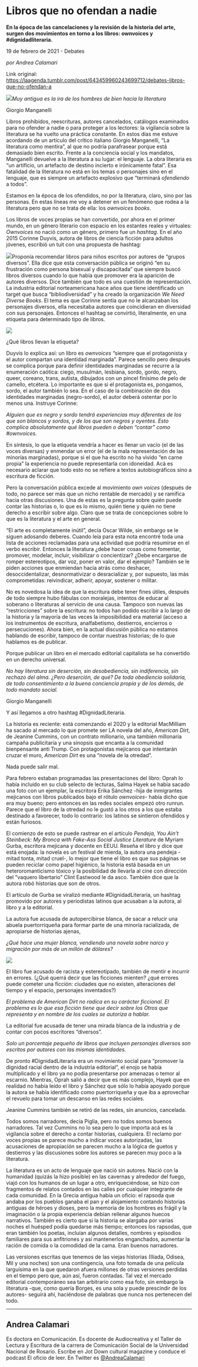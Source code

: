# Libros que no ofendan a nadie

**En la época de las cancelaciones y la revisión de la historia del arte, surgen dos movimientos en torno a los libros: ownvoices y #dignidadliteraria.**

19 de febrero de 2021 - Debates

_por Andrea Calamari_

Link original: https://laagenda.tumblr.com/post/643459960243699712/debates-libros-que-no-ofendan-a

![](https://64.media.tumblr.com/97c05e665fa2cb32a4ac771ba5c8cef6/001f9c451c825ef3-f5/s500x750/7b1e9dbdf235f520a7d6b6cd452133afa527ca23.jpg)*Muy
antigua es la ira de los hombres de bien hacia la literatura*

Giorgio Manganelli

Libros prohibidos, reescrituras,
autores cancelados, catálogos examinados para no ofender a nadie o para
proteger a los lectores: la vigilancia sobre la literatura se ha vuelto una
práctica constante. En estos días me estuve acordando de un artículo del crítico
italiano Giorgio Manganelli, “La literatura como mentira”, al que no podría
parafrasear porque está demasiado bien escrito. Frente a la conciencia social y
los mandatos, Manganelli devuelve a la literatura a su lugar: el lenguaje. La
obra literaria es “un artificio, un artefacto de destino incierto e
irónicamente fatal”. Esa fatalidad de la literatura no está en los temas o
personajes sino en el lenguaje, que es siempre un artefacto explosivo que
“terminará *ofendiendo* a todos”. 

Estamos en la época de los
ofendidos, no por la literatura, claro, sino por las personas. En estas líneas
me voy a detener en un fenómeno que rodea a la literatura pero que no se trata
de ella: los *ownvoices books*. 

Los libros de voces propias se han
convertido, por ahora en el primer mundo, en un género literario con espacio en
los estantes reales y virtuales: *Ownvoices*
no nació como un género, primero fue un *hashtag*.
En el año 2015 Corinne Duyvis, autora de libros de ciencia ficción para adultos
jóvenes, escribió un tuit con una propuesta de hashtag: 

  


![](https://64.media.tumblr.com/c3a13f181e432eab0811204c3ebdb3ef/001f9c451c825ef3-c7/s500x750/a4c082cc318f5b4c6a35dcdecb4e5c40d3f009eb.png)Proponía recomendar libros para
niños escritos por autores de “grupos diversos”. Ella dice que esta
conversación pública se originó “en su frustración como persona bisexual y
discapacitada” que siempre buscó libros diversos cuando lo que había que
promover era la aparición de autores diversos. Dice también que todo es una
cuestión de representación. La industria editorial norteamericana hace años que
tiene identificado un target que busca “bibliodiversidad” y ha creado la organización
*We Need Diverse Books*. El tema es que
Corinne sentía que no le alcanzaban los personajes diversos, ella necesitaba
autores que coincidieran en diversidad con sus personajes. Entonces el hashtag
se convirtió, literalmente, en una etiqueta para determinado tipo de libros.

![](https://64.media.tumblr.com/70712ec43f5fbf6d24a780743a642add/001f9c451c825ef3-c1/s500x750/c6a45ddda1fe52fef27d160489913d4303e8876c.png)


¿Qué libros llevan la etiqueta? 

Duyvis lo explica así: un libro es *ownvoices* “siempre que el protagonista y
el autor compartan una identidad marginada”. Parece sencillo pero después se
complica porque para definir identidades marginadas se recurre a la enumeración
caótica: ciego, musulmán, lesbiana, sordo, gordo, negro, queer, coreano, trans,
autista, dibujados con un pincel finísimo de pelo de camello, etcétera. Lo
importante es que si el protagonista es, pongamos, sordo, el autor también lo
sea. En el caso de la combinación de dos identidades marginadas (negro-sordo),
el autor deberá ostentar por lo menos una. Instruye Corinne:

*Alguien
que es negro y sordo tendrá experiencias muy diferentes de los que son blancos
y sordos, y de los que son negros y oyentes. Esto complica absolutamente qué
libros pueden o deben “contar” como #ownvoices.*

En síntesis, lo que la etiqueta
vendría a hacer es llenar un vacío (el de las voces diversas) y enmendar un
error (el de la mala representación de las minorías marginadas), porque si el
que ha escrito no ha vivido “en carne propia” la experiencia no puede
representarla con idoneidad. Acá es necesario aclarar que todo esto no se
refiere a textos autobiográficos sino a escritura de ficción.

Pero la conversación pública excede
al movimiento *own voices* (después de
todo, no parece ser más que un nicho rentable de mercado) y se ramifica hacia
otras discusiones. Una de estas es la pregunta sobre quién puede contar las
historias o, lo que es lo mismo, quién tiene y quién no tiene derecho a
escribir sobre algo. Claro que se trata de concepciones sobre lo que es la
literatura y el arte en general. 

“El arte es completamente inútil”,
decía Oscar Wilde, sin embargo se le siguen adosando deberes. Cuando leía para esta
nota encontré toda una lista de acciones reclamadas para una actividad que
podría resumirse en el verbo escribir. Entonces la literatura ¿debe hacer cosas
como fomentar, promover, modelar, incluir, visibilizar o concientizar? ¿Debe
encargarse de romper estereotipos, dar voz, poner en valor, dar el ejemplo?
También se le piden acciones que enmiendan hacia atrás como deshacer,
desoccidentalizar, desnormativizar o desracializar y, por supuesto, las más
comprometidas: reivindicar, adherir, apoyar, sostener o militar. 

No es novedosa la idea de que la
escritura debe tener fines útiles, después de todo siempre hubo fábulas con
moralejas, intentos de educar al soberano o literaturas al servicio de una
causa. Tampoco son nuevas las “restricciones” sobre la escritura: no todos han
podido escribir a lo largo de la historia y la mayoría de las veces la
imposibilidad era material (acceso a los instrumentos de escritura,
analfabetismo, destierros, encierros o persecuciones). Ahora bien, en la actual
discusión pública no estamos hablando de escribir, tampoco de contar nuestras
historias; de lo que hablamos es de publicar. 

Porque publicar un libro en el
mercado editorial capitalista se ha convertido en un derecho universal.

*No
hay literatura sin deserción, sin desobediencia, sin indiferencia, sin rechazo
del alma. ¿Pero deserción, de qué? De toda obediencia solidaria, de todo
consentimiento a la buena conciencia propia y de los demás, de todo mandato
social.*

Giorgio Manganelli

Y así llegamos a otro hashtag #DignidadLiteraria.

La historia es reciente: está
comenzando el 2020 y la editorial MacMilliam ha sacado al mercado lo que
promete ser LA novela del año, *American
Dirt*, de Jeanine Cummins, con un contrato millonario, una también
millonaria campaña publicitaria y una sinopsis que encanta a la comunidad
bienpensante anti Trump. Con protagonistas mejicanos que intentarán cruzar el
muro, *American Dirt* es una “novela de
la otredad”.

Nada puede salir mal.

Para febrero estaban programadas las
presentaciones del libro: Oprah lo había incluído en su club selecto de
lecturas, Salma Hayek se había sacado una foto con un ejemplar, la escritora
Erika Sánchez -hija de inmigrantes mejicanos con libros publicados bajo el
rótulo *ownvoices*- había dicho que era
muy bueno; pero entonces en las redes sociales empezó otro runrun. Parece que
el libro de la otredad no le gustó a los otros a los que estaba destinado a
favorecer, todo lo contrario: los latinos se sintieron ofendidos y están
furiosos. 

El comienzo de esto se puede rastrear
en el artículo *Pendeja, You Ain’t
Steinbeck: My Bronca with Fake-Ass Social Justice Literature* de Myriam
Gurba, escritora mejicana y docente en EEUU. Reseña el libro y dice que está
enojada: la novela es un festival de mierda, la autora una pendeja -mitad
tonta, mitad cruel-, lo mejor que tiene el libro es que sus páginas se pueden
reciclar como papel higiénico, la historia está basada en un heteroromanticismo
tóxico y la posibilidad de llevarla al cine con dirección del “vaquero
libertario” Clint Eastwood le da asco. También dice que la autora robó
historias que son de otros.

El artículo de Gurba se viralizó
mediante #DignidadLiteraria, un hashtag promovido por autores y periodistas
latinos que acusaban a la autora, al libro y a la editorial.

La autora fue acusada de
autopercibirse blanca, de sacar a relucir una abuela puertorriqueña para formar
parte de una minoría racializada, de apropiarse de historias ajenas, 

*¿Qué
hace una mujer blanca, vendiendo una novela sobre narco y migración por más de
un millón de dólares?* 

![](https://64.media.tumblr.com/69fb143ecb207aae2b76986a0f670d44/001f9c451c825ef3-33/s500x750/e9892b4cb48cdfb6a3f6062156205ed2027acd22.png)

El libro fue acusado de racista y
estereotipado, también de mentir e
incurrir en errores. (¿Qué querrá decir que las ficciones mienten? ¿qué errores
puede cometer una ficción: ciudades que no existen, alteraciones del tiempo y
el espacio, personajes inventados?)

*El
problema de American Dirt no radica en su carácter ficcional. El problema es lo
que esa ficción tiene que decir sobre los Otros que representa y en nombre de
los cuales se autoriza a hablar.*

La editorial fue acusada de tener una
mirada blanca de la industria y de contar con pocos escritores “diversos”.

*Solo
un porcentaje pequeño de libros que incluyen personajes diversos son escritos
por autores con las mismas identidades.* 

De pronto #DignidadLiteraria era un
movimiento social para “promover la dignidad racial dentro de la industria
editorial”, el enojo se había multiplicado y el libro ya no podía presentarse
por amenazas o temor al escarnio. Mientras, Oprah salió a decir que es más
complejo, Hayek que en realidad no había leído el libro y Sánchez que sólo lo
había apoyado porque la autora se había identificado como puertorriqueña y que
iba a aprovechar el revuelo para tomar un descanso en las redes sociales.

Jeanine Cummins también se retiró de
las redes, sin anuncios, cancelada. 

Todos somos narradores, decía
Piglia, pero no todos somos buenos narradores. Tal vez Cummins no lo sea pero lo que importa acá es
la vigilancia sobre el derecho a contar historias, cualquiera. El reclamo por
voces propias se parece mucho a indicar voces autorizadas, las acusaciones de
apropiación se parecen mucho a la lógica de guetos y  destierros y las discusiones sobre los
autores se parecen muy poco a la literatura.

La literatura es un acto de lenguaje
que nació sin autores. Nació con la humanidad (quizás la hizo posible) en las
cavernas y alrededor del fuego, viajó con los humanos de un lugar a otro,
enriqueciéndose, se hizo con fragmentos de relatos contados en las calles por
cualquier integrante de cada comunidad. En la Grecia antigua había un oficio:
el rapsoda que andaba por los pueblos ganaba el pan y el alojamiento contando
historias antiguas de héroes y dioses, pero la memoria de los hombres es frágil
y la imaginación o la propia experiencia debían rellenar algunos huecos
narrativos. También es cierto que si la historia se alargaba por varias noches
el huésped podía quedarse más tiempo; entonces los rapsodas, que eran también
los poetas, incluían algunos detalles, nombres y episodios familiares para sus
anfitriones y así mantenerlos enganchados, aumentar la ración de comida o la
comodidad de la cama. Eran buenos narradores. 

Las versiones escritas que tenemos
de las viejas historias (Ilíada, Odisea, Mil y una noches) son una
contingencia, una foto tomada de una película larguísima en la que quedaron
afuera millones de otras versiones perdidas en el tiempo pero que, aún así,
fueron contadas. Tal vez el mercado editorial contemporáneo sea tan arbitrario
como esa foto, sin embargo la literatura -que, como quería Borges, es una sola
y puede prescindir de los autores- seguirá ahí, haciéndose de palabras que
nunca nos pertenecen del todo. 



---

Andrea Calamari
---------------

 Es doctora en Comunicación. Es docente de Audiocreativa y el Taller de Lectura y Escritura de la carrera de Comunicación Social de la Universidad Nacional de Rosario. Escribe en Jot Down cultural magazine y conduce el podcast El oficio de leer. En Twitter es [@AndreaCalamari](https://twitter.com/AndreaCalamari) 

